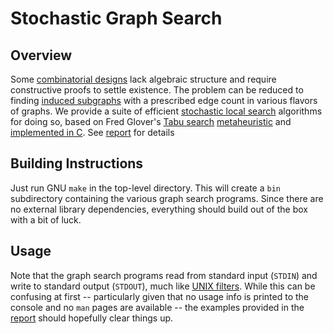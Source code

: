 # Stochastic Graph Search

## Overview
Some 
[combinatorial designs](https://en.wikipedia.org/wiki/Combinatorial_design) 
lack algebraic structure and require constructive proofs
to settle existence. The problem can be reduced to finding [induced
subgraphs](https://en.wikipedia.org/wiki/Induced_subgraph) with a 
prescribed edge count in various flavors of graphs. We provide a suite of 
efficient 
[stochastic local search](https://www.researchgate.net/publication/283825846_Stochastic_Local_Search_Algorithms_An_Overview) 
algorithms for doing so, based on Fred Glover's
[Tabu search](https://en.wikipedia.org/wiki/Tabu_search)
[metaheuristic](https://en.wikipedia.org/wiki/Metaheuristic)
and [implemented in C](https://github.com/vglazer/USRA/tree/master/subgraph_finding/src). 
See [report](https://github.com/vglazer/USRA/blob/master/subgraph_finding/doc/README.md) for details

## Building Instructions
Just run GNU `make` in the top-level directory. This will create a `bin` 
subdirectory containing the various graph search programs. Since there are 
no external library dependencies, everything should build out of the box 
with a bit of luck.

## Usage
Note that the graph search programs read from standard input (`STDIN`) and 
write to standard output (`STDOUT`), much like 
[UNIX filters](https://en.wikipedia.org/wiki/Filter_(software)#Unix). 
While this can be confusing at first -- particularly given that no usage 
info is printed to the console and no `man` pages are available -- the 
examples provided in the 
[report](https://github.com/vglazer/USRA/blob/master/subgraph_finding/doc/README.md)
should hopefully clear things up.
